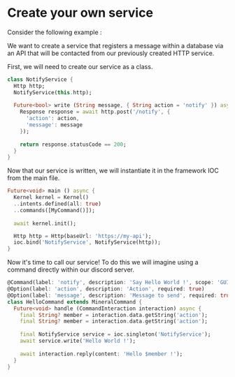 # Create your own service

Consider the following example :

We want to create a service that registers a message within a database via an API that will be contacted from our previously created HTTP service.

First, we will need to create our service as a class.

```dart
class NotifyService {
  Http http;
  NotifyService(this.http);
  
  Future<bool> write (String message, { String action = 'notify' }) async {
    Response response = await http.post('/notify', {
      'action': action,
      'message': message
    });
    
    return response.statusCode == 200;
  }
}
```

Now that our service is written, we will instantiate it in the framework IOC from the main file.
```dart
Future<void> main () async {
  Kernel kernel = Kernel()
  ..intents.defined(all: true)
  ..commands([MyCommand()]);
  
  await kernel.init();

  Http http = Http(baseUrl: 'https://my-api');
  ioc.bind('NotifyService', NotifyService(http));
}
```

Now it's time to call our service! To do this we will imagine using a command directly within our discord server.

```dart
@Command(label: 'notify', description: 'Say Hello World !', scope: 'GUILD')
@Option(label: 'action', description: 'Action', required: true)
@Option(label: 'message', description: 'Message to send', required: true)
class HelloCommand extends MineralCommand {
  Future<void> handle (CommandInteraction interaction) async {
    final String? member = interaction.data.getString('action');
    final String? member = interaction.data.getString('action');
    
    final NotifyService service = ioc.singleton('NotifyService');
    await service.write('Hello World !');
  
    await interaction.reply(content: 'Hello $member !');
  }
}
```
